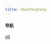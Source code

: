 ```yaml
---
title: ShenTongtong
---
```


#### 导航

[stt](https://www.shentongtong.cn/archetypes/default.md "逛逛" )
